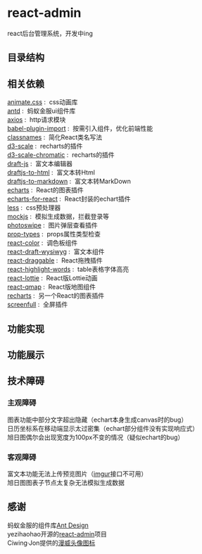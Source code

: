 
# react-admin

react后台管理系统，开发中ing

## 目录结构  

## 相关依赖

[animate.css](https://github.com/daneden/animate.css) : &nbsp;css动画库  
[antd](https://ant.design/index-cn) : &nbsp;蚂蚁金服ui组件库  
[axios](https://github.com/axios/axios) : &nbsp;http请求模块  
[babel-plugin-import](https://github.com/ant-design/babel-plugin-import) : &nbsp;按需引入组件，优化前端性能  
[classnames](https://github.com/JedWatson/classnames) : &nbsp;简化React类名写法  
[d3-scale](https://github.com/d3/d3-scale) : &nbsp;recharts的插件  
[d3-scale-chromatic](https://github.com/d3/d3-scale-chromatic) : &nbsp;recharts的插件  
[draft-js](https://github.com/facebook/draft-js) : &nbsp;富文本编辑器  
[draftjs-to-html](https://github.com/jpuri/draftjs-to-html) : &nbsp;富文本转Html  
[draftjs-to-markdown](https://github.com/jpuri/draftjs-to-markdown) : &nbsp;富文本转MarkDown  
[echarts](https://github.com/apache/incubator-echarts) : &nbsp;React的图表插件  
[echarts-for-react](https://github.com/hustcc/echarts-for-react) : &nbsp;React封装的echart插件  
[less](https://github.com/less/less.js) : &nbsp;css预处理器  
[mockjs](http://mockjs.com/) : &nbsp;模拟生成数据，拦截登录等  
[photoswipe](https://github.com/dimsemenov/photoswipe) : &nbsp;图片弹层查看插件  
[prop-types](https://github.com/facebook/prop-types) : &nbsp;props属性类型检查  
[react-color](https://github.com/casesandberg/react-color) : &nbsp;调色板组件  
[react-draft-wysiwyg](https://github.com/jpuri/react-draft-wysiwyg) : &nbsp;富文本组件  
[react-draggable](https://github.com/mzabriskie/react-draggable) : &nbsp;React拖拽插件  
[react-highlight-words](https://github.com/bvaughn/react-highlight-words) : &nbsp;table表格字体高亮  
[react-lottie](https://github.com/chenqingspring/react-lottie) : &nbsp;React版Lottie动画  
[react-qmap](https://github.com/yezihaohao/react-qmap) : &nbsp;React版地图组件  
[recharts](https://github.com/recharts/recharts) : &nbsp;另一个React的图表插件  
[screenfull](https://github.com/sindresorhus/screenfull.js/) : &nbsp;全屏插件  

## 功能实现

## 功能展示

## 技术障碍

### 主观障碍

图表功能中部分文字超出隐藏（echart本身生成canvas时的bug）  
日历坐标系在移动端显示太过密集（echart部分组件没有实现响应式）  
旭日图偶尔会出现宽度为100px不变的情况（疑似echart的bug）

### 客观障碍

富文本功能无法上传预览图片（[imgur](https://api.imgur.com/3/image)接口不可用）  
旭日图图表子节点太复杂无法模拟生成数据  

## 感谢

蚂蚁金服的组件库[Ant Design](https://ant.design/index-cn)  
yezihaohao开源的[react-admin](https://github.com/yezihaohao/react-admin)项目  
Ciwing·Jon提供的[漫威头像图标](https://www.iconfont.cn/collections/detail?cid=15515)